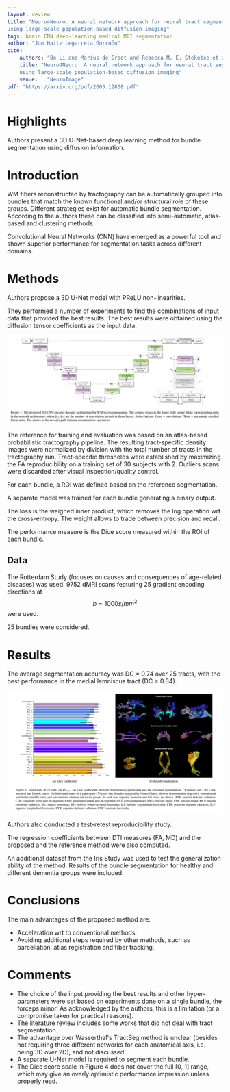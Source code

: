 ```yaml
---
layout: review
title: "Neuro4Neuro: A neural network approach for neural tract segmentation
using large-scale population-based diffusion imaging"
tags: brain CNN deep-learning medical MRI segmentation
author: "Jon Haitz Legarreta Gorroño"
cite:
    authors: "Bo Li and Marius de Groot and Rebecca M. E. Steketee et al."
    title: "Neuro4Neuro: A neural network approach for neural tract segmentation
    using large-scale population-based diffusion imaging"
    venue:   "NeuroImage"
pdf: "https://arxiv.org/pdf/2005.12838.pdf"
---
```



# Highlights

Authors present a 3D U-Net-based deep learning method for bundle segmentation
using diffusion information.


# Introduction

WM fibers reconstructed by tractography can be automatically grouped into
bundles that match the known functional and/or structural role of these groups.
Different strategies exist for automatic bundle segmentation. According to the
authors these can be classified into semi-automatic, atlas-based and clustering
methods.

Convolutional Neural Networks (CNN) have emerged as a powerful tool and shown
superior performance for segmentation tasks across different domains.


# Methods

Authors propose a 3D U-Net model with PReLU non-linearities.

They performed a number of experiments to find the combinations of input data
that provided the best results. The best results were obtained using the
diffusion tensor coefficients as the input data.

![](/article/images/Neuro4Neuro/Architecture.jpg)

The reference for training and evaluation was based on an atlas-based
probabilistic tractography pipeline. The resulting tract-specific density images
were normalized by division with the total number of tracts in the tractography
run. Tract-specific thresholds were established by maximizing the FA
reproducibility on a training set of 30 subjects with 2. Outliers scans were
discarded after visual inspection/quality control.

For each bundle, a ROI was defined based on the reference segmentation.

A separate model was trained for each bundle generating a binary output.

The loss is the weighed inner product, which removes the log operation wrt the
cross-entropy. The weight allows to trade between precision and recall.

The performance measure is the Dice score measured within the ROI of each
bundle.


## Data

The Rotterdam Study (focuses on causes and consequences of age-related diseases)
was used. 9752 dMRI scans featuring 25 gradient encoding directions at
$$b = 1000 s/mm^2$$ were used.

25 bundles were considered.


# Results

The average segmentation accuracy was DC = 0.74 over 25 tracts, with the best
performance in the medial lemniscus tract (DC = 0.84).

![](/article/images/Neuro4Neuro/Results.jpg)

Authors also conducted a test-retest reproducibility study.

The regression coefficients between DTI measures (FA, MD) and the proposed and
the reference method were also computed.

An additional dataset from the Iris Study was used to test the generalization
ability of the method. Results of the bundle segmentation for healthy and
different dementia groups were included.


# Conclusions

The main advantages of the proposed method are:
- Acceleration wrt to conventional methods.
- Avoiding additional steps required by other methods, such as parcellation,
atlas registration and fiber tracking.


# Comments

- The choice of the input providing the best results and other hyper-parameters
were set based on experiments done on a single bundle, the forceps minor. As
acknowledged by the authors, this is a limitation (or a compromise taken for
practical reasons).
- The literature review includes some works that did not deal with tract
segmentation.
- The advantage over Wasserthal's TractSeg method is unclear (besides not
requiring three different networks for each anatomical axis, i.e. being 3D over
2D), and not discussed.
- A separate U-Net model is required to segment each bundle.
- The Dice score scale in Figure 4 does not cover the full [0, 1] range, which
may give an overly optimistic performance impression unless properly read.

